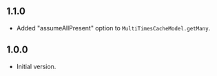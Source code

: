 ## 1.1.0

- Added "assumeAllPresent" option to `MultiTimesCacheModel.getMany`.

## 1.0.0

- Initial version.
